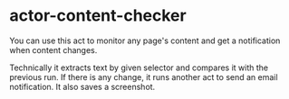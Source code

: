 # actor-content-checker
You can use this act to monitor any page's content and get a notification when content changes.

Technically it extracts text by given selector and compares it with the previous run. If there is any change, it runs another act to send an email notification. It also saves a screenshot.
